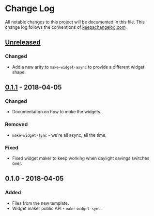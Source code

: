 # Change Log
All notable changes to this project will be documented in this file. This change log follows the conventions of [keepachangelog.com](http://keepachangelog.com/).

## [Unreleased]
### Changed
- Add a new arity to `make-widget-async` to provide a different widget shape.

## [0.1.1] - 2018-04-05
### Changed
- Documentation on how to make the widgets.

### Removed
- `make-widget-sync` - we're all async, all the time.

### Fixed
- Fixed widget maker to keep working when daylight savings switches over.

## 0.1.0 - 2018-04-05
### Added
- Files from the new template.
- Widget maker public API - `make-widget-sync`.

[Unreleased]: https://github.com/your-name/flourish/compare/0.1.1...HEAD
[0.1.1]: https://github.com/your-name/flourish/compare/0.1.0...0.1.1

